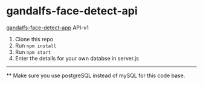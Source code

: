 # gandalfs-face-detect-api
[gandalfs-face-detect-app](https://github.com/RamazanUstuntas/gandalfs-face-detection-app)  API-v1

1. Clone this repo
2. Run `npm install`
3. Run `npm start`
4. Enter the details for your own databse in server.js
---
** Make sure you use postgreSQL instead of mySQL for this code base.
